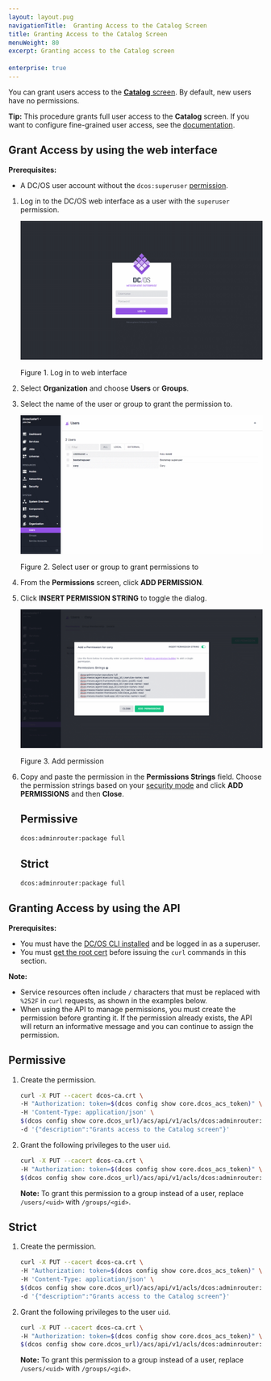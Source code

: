 ```yaml
---
layout: layout.pug
navigationTitle:  Granting Access to the Catalog Screen
title: Granting Access to the Catalog Screen
menuWeight: 80
excerpt: Granting access to the Catalog screen

enterprise: true
---
```

<!-- The source repository for this topic is https://github.com/dcos/dcos-docs-site -->

You can grant users access to the [**Catalog** screen](/1.11/gui/catalog/). By default, new users have no permissions.

**Tip:** This procedure grants full user access to the **Catalog** screen. If you want to configure fine-grained user access, see the [documentation](/1.11/deploying-services/service-groups/).

## <a name="services-access-via-ui"></a>Grant Access by using the web interface

**Prerequisites:**

- A DC/OS user account without the `dcos:superuser` [permission](/1.11/security/ent/users-groups/).

1. Log in to the DC/OS web interface as a user with the `superuser` permission.

   ![Login](/1.11/img/gui-installer-login-ee.gif)

   Figure 1. Log in to web interface

1.  Select **Organization** and choose **Users** or **Groups**.

1.  Select the name of the user or group to grant the permission to.

    ![Add permission cory](/1.11/img/services-tab-user.png)

    Figure 2. Select user or group to grant permissions to

1.  From the **Permissions** screen, click **ADD PERMISSION**.

1.  Click **INSERT PERMISSION STRING** to toggle the dialog.

    ![Add permission](/1.11/img/services-tab-user3.png)

    Figure 3. Add permission 

1.  Copy and paste the permission in the **Permissions Strings** field. Choose the permission strings based on your [security mode](/1.11/security/ent/#security-modes) and click **ADD PERMISSIONS** and then **Close**.

    ## Permissive

    ```bash
    dcos:adminrouter:package full
    ```

    ## Strict

    ```bash
    dcos:adminrouter:package full
    ```

## <a name="universe-access-via-api"></a>Granting Access by using the API

**Prerequisites:**

- You must have the [DC/OS CLI installed](/1.11/cli/install/) and be logged in as a superuser.
- You must [get the root cert](/1.11/security/ent/tls-ssl/get-cert/) before issuing the `curl` commands in this section.

**Note:**

- Service resources often include `/` characters that must be replaced with `%252F` in `curl` requests, as shown in the examples below.
- When using the API to manage permissions, you must create the permission before granting it. If the permission already exists, the API will return an informative message and you can continue to assign the permission.

## Permissive

1.  Create the permission.

    ```bash
    curl -X PUT --cacert dcos-ca.crt \
    -H "Authorization: token=$(dcos config show core.dcos_acs_token)" \
    -H 'Content-Type: application/json' \
    $(dcos config show core.dcos_url)/acs/api/v1/acls/dcos:adminrouter:package  \
    -d '{"description":"Grants access to the Catalog screen"}'
    ```

1.  Grant the following privileges to the user `uid`.

    ```bash
    curl -X PUT --cacert dcos-ca.crt \
    -H "Authorization: token=$(dcos config show core.dcos_acs_token)" \
    $(dcos config show core.dcos_url)/acs/api/v1/acls/dcos:adminrouter:package/users/<uid>/full
    ```

    **Note:** To grant this permission to a group instead of a user, replace `/users/<uid>` with `/groups/<gid>`.

## Strict

1.  Create the permission.

    ```bash
    curl -X PUT --cacert dcos-ca.crt \
    -H "Authorization: token=$(dcos config show core.dcos_acs_token)" \
    -H 'Content-Type: application/json' \
    $(dcos config show core.dcos_url)/acs/api/v1/acls/dcos:adminrouter:package  \
    -d '{"description":"Grants access to the Catalog screen"}'
    ```

1.  Grant the following privileges to the user `uid`.

    ```bash
    curl -X PUT --cacert dcos-ca.crt \
    -H "Authorization: token=$(dcos config show core.dcos_acs_token)" \
    $(dcos config show core.dcos_url)/acs/api/v1/acls/dcos:adminrouter:package/users/<uid>/full
    ```

    **Note:** To grant this permission to a group instead of a user, replace `/users/<uid>` with `/groups/<gid>`.
